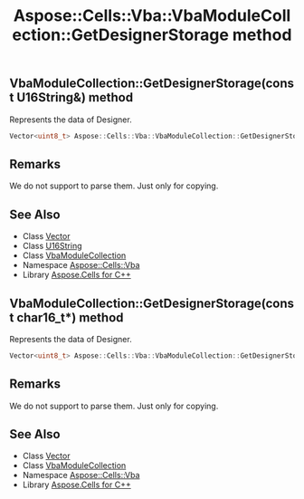 ﻿---
title: Aspose::Cells::Vba::VbaModuleCollection::GetDesignerStorage method
linktitle: GetDesignerStorage
second_title: Aspose.Cells for C++ API Reference
description: 'Aspose::Cells::Vba::VbaModuleCollection::GetDesignerStorage method. Represents the data of Designer in C++.'
type: docs
weight: 700
url: /cpp/aspose.cells.vba/vbamodulecollection/getdesignerstorage/
---
## VbaModuleCollection::GetDesignerStorage(const U16String\&) method


Represents the data of Designer.

```cpp
Vector<uint8_t> Aspose::Cells::Vba::VbaModuleCollection::GetDesignerStorage(const U16String &name)
```

## Remarks


We do not support to parse them. Just only for copying. 
## See Also

* Class [Vector](../../../aspose.cells/vector/)
* Class [U16String](../../../aspose.cells/u16string/)
* Class [VbaModuleCollection](../)
* Namespace [Aspose::Cells::Vba](../../)
* Library [Aspose.Cells for C++](../../../)
## VbaModuleCollection::GetDesignerStorage(const char16_t*) method


Represents the data of Designer.

```cpp
Vector<uint8_t> Aspose::Cells::Vba::VbaModuleCollection::GetDesignerStorage(const char16_t *name)
```

## Remarks


We do not support to parse them. Just only for copying. 
## See Also

* Class [Vector](../../../aspose.cells/vector/)
* Class [VbaModuleCollection](../)
* Namespace [Aspose::Cells::Vba](../../)
* Library [Aspose.Cells for C++](../../../)
